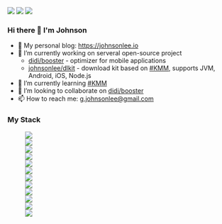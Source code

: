 <a href="#"><img src="https://img.shields.io/github/followers/johnsonlee?color=green&logo=github&style=for-the-badge"></a> <a href="#"><img src="https://img.shields.io/github/stars/johnsonlee?affiliations=COLLABORATOR&color=green&logo=github&style=for-the-badge"></a> <a href="https://johnsonlee.io/donate/?WeChatQR=/img/WeChatQR.png&AliPayQR=/img/AliPayQR.png"><img src="https://img.shields.io/static/v1?label=By%20Me%20A%20Coffe&message=%F0%9F%92%96&color=green&style=for-the-badge&logo=buy-me-a-coffee"></a>

### Hi there 👋 I'm Johnson

- 📝 My personal blog: https://johnsonlee.io
- 🔭 I’m currently working on serveral open-source project
  - [didi/booster](https://github.com/didi/booster) - optimizer for mobile applications
  - [johnsonlee/dlkit](https://github.com/johnsonlee/dlkit) - download kit based on [#KMM](https://kotlinlang.org/lp/mobile/), supports JVM, Android, iOS, Node.js
- 🌱 I’m currently learning [#KMM](https://kotlinlang.org/lp/mobile/)
- 👯 I’m looking to collaborate on [didi/booster](https://github.com/didi/booster)
- 📫 How to reach me: g.johnsonlee@gmail.com

### My Stack
<dl>
  <dd><img align="middle" src="https://img.shields.io/badge/Android-_-_?style=for-the-badge&logo=android&labelColor=white&color=white&logoColor=green"></dd>
  <dd><img align="top" src="https://img.shields.io/badge/Kotlin-_-_?style=for-the-badge&logo=kotlin&labelColor=white&color=white"></dd>
  <dd><img align="middle" src="https://img.shields.io/badge/Java-_-_?style=for-the-badge&logo=java&labelColor=white&color=white&logoColor=007396"></dd>
  <dd><img align="middle" src="https://img.shields.io/badge/JavaScript-_-_?style=for-the-badge&logo=javascript&labelColor=white&color=white&logoColor=F7DF1E"></dd>
  <dd><img align="middle" src="https://img.shields.io/badge/Node.js-_-_?style=for-the-badge&logo=node.js&labelColor=white&color=white"></dd>
  <dd><img align="middle" src="https://img.shields.io/badge/TypeScript-_-_?style=for-the-badge&logo=typescript&labelColor=white&color=white"></dd>
  <dd><img align="middle" src="https://img.shields.io/badge/Vue.js-_-_?style=for-the-badge&logo=vue.js&labelColor=white&color=white&logoColor=4FC08D"></dd>
  <dd><img align="middle" src="https://img.shields.io/badge/Gradle-_-_?style=for-the-badge&logo=gradle&labelColor=white&color=white&logoColor=02303A"></dd>
  <dd><img align="middle" src="https://img.shields.io/badge/Webpack-_-_?style=for-the-badge&logo=webpack&labelColor=white&color=white"></dd>
  <dd><img align="middle" src="https://img.shields.io/badge/IntelliJ IDEA-_-_?style=for-the-badge&logo=intellij-idea&labelColor=white&color=white&logoColor=black"></dd>
  <dd><img align="middle" src="https://img.shields.io/badge/Android Studio-_-_?style=for-the-badge&logo=android-studio&labelColor=white&color=white&logoColor=3DDC84"></dd>
  <dd><img align="middle" src="https://img.shields.io/badge/Visual Studio Code-_-_?style=for-the-badge&logo=visual-studio-code&labelColor=white&color=white&logoColor=007ACC"></dd>
</dl>
